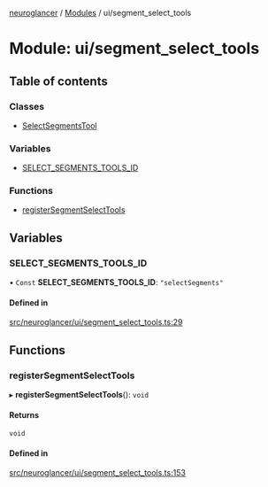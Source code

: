 [neuroglancer](../README.md) / [Modules](../modules.md) / ui/segment\_select\_tools

# Module: ui/segment\_select\_tools

## Table of contents

### Classes

- [SelectSegmentsTool](../classes/ui_segment_select_tools.SelectSegmentsTool.md)

### Variables

- [SELECT\_SEGMENTS\_TOOLS\_ID](ui_segment_select_tools.md#select_segments_tools_id)

### Functions

- [registerSegmentSelectTools](ui_segment_select_tools.md#registersegmentselecttools)

## Variables

### SELECT\_SEGMENTS\_TOOLS\_ID

• `Const` **SELECT\_SEGMENTS\_TOOLS\_ID**: ``"selectSegments"``

#### Defined in

[src/neuroglancer/ui/segment_select_tools.ts:29](https://github.com/ActiveBrainAtlas2/neuroglancer/blob/1beb5d34/src/neuroglancer/ui/segment_select_tools.ts#L29)

## Functions

### registerSegmentSelectTools

▸ **registerSegmentSelectTools**(): `void`

#### Returns

`void`

#### Defined in

[src/neuroglancer/ui/segment_select_tools.ts:153](https://github.com/ActiveBrainAtlas2/neuroglancer/blob/1beb5d34/src/neuroglancer/ui/segment_select_tools.ts#L153)
